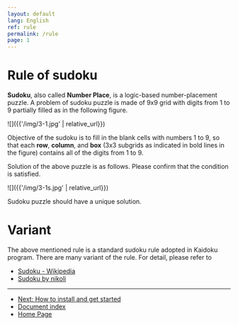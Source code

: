```yaml
---
layout: default
lang: English
ref: rule
permalink: /rule
page: 1
---
```


# Rule of sudoku

**Sudoku**, also called **Number Place**, is a logic-based number-placement puzzle. A problem of sudoku puzzle is made of 9x9 grid with digits from 1 to 9 partially filled as in the following figure.

![]({{'/img/3-1.jpg' | relative_url}})

Objective of the sudoku is to fill in the blank cells with numbers 1 to 9, so that each **row**, **column**, and **box** (3x3 subgrids as indicated in bold lines in the figure) contains all of the digits from 1 to 9.

Solution of the above puzzle is as follows. Please confirm that the condition is satisfied.

![]({{'/img/3-1s.jpg' | relative_url}})

Sudoku puzzle should have a unique solution.

# Variant

The above mentioned rule is a standard sudoku rule adopted in Kaidoku program. There are many variant of the rule. For detail, please refer to

- [Sudoku - Wikipedia](https://en.wikipedia.org/wiki/Sudoku)
- [Sudoku by nikoli](http://nikoli.co.jp/en/puzzles/sudoku.html)

- - -

- [Next: How to install and get started](./install)
- [Document index](./#document)
- [Home Page](./)
